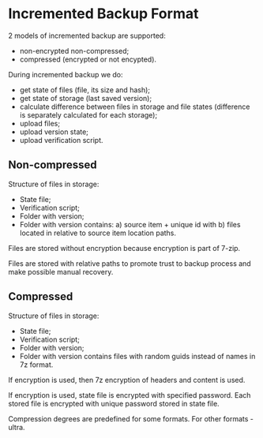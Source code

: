 # Incremented Backup Format

2 models of incremented backup are supported:
- non-encrypted non-compressed;
- compressed (encrypted or not encypted).

During incremented backup we do:
- get state of files (file, its size and hash);
- get state of storage (last saved version);
- calculate difference between files in storage and file states (difference is separately calculated for each storage);
- upload files;
- upload version state;
- upload verification script.

## Non-compressed

Structure of files in storage:
- State file;
- Verification script;
- Folder with version;
- Folder with version contains:
a) source item + unique id with
b) files located in relative to source item location paths.

Files are stored without encryption because encryption is part of 7-zip.

Files are stored with relative paths to promote trust to backup process and make possible manual recovery.

## Compressed

Structure of files in storage:
- State file;
- Verification script;
- Folder with version;
- Folder with version contains files with random guids instead of names in 7z format.

If encryption is used, then 7z encryption of headers and content is used.

If encryption is used, state file is encrypted with specified password. Each stored file is encrypted with unique password stored in state file.

Compression degrees are predefined for some formats. For other formats - ultra.